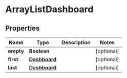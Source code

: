 

# ArrayListDashboard


## Properties

| Name | Type | Description | Notes |
|------------ | ------------- | ------------- | -------------|
|**empty** | **Boolean** |  |  [optional] |
|**first** | [**Dashboard**](Dashboard.md) |  |  [optional] |
|**last** | [**Dashboard**](Dashboard.md) |  |  [optional] |



